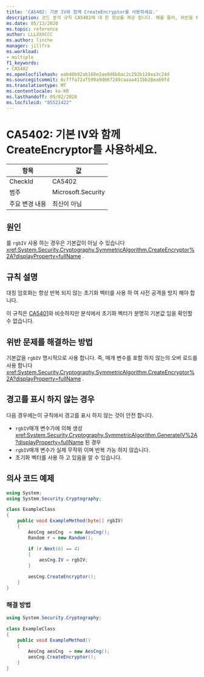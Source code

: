 ```yaml
---
title: 'CA5402: 기본 IV와 함께 CreateEncryptor를 사용하세요.'
description: 코드 분석 규칙 CA5402에 대 한 정보를 제공 합니다. 예를 들어, 위반을 해결 하는 방법, 위반 하는 경우를 포함 합니다.
ms.date: 05/13/2020
ms.topic: reference
author: LLLXXXCCC
ms.author: linche
manager: jillfra
ms.workload:
- multiple
f1_keywords:
- CA5402
ms.openlocfilehash: eab40b92ab168e2ae0d6b8ac2c292b110ea3c24d
ms.sourcegitcommit: 6cfffa72af599a9d667249caaaa411bb28ea69fd
ms.translationtype: MT
ms.contentlocale: ko-KR
ms.lasthandoff: 09/02/2020
ms.locfileid: "85521422"
---
```

# <a name="ca5402-use-createencryptor-with-the-default-iv"></a>CA5402: 기본 IV와 함께 CreateEncryptor를 사용하세요.

|항목|값|
|-|-|
|CheckId|CA5402|
|범주|Microsoft.Security|
|주요 변경 내용|최신이 아님|

## <a name="cause"></a>원인

를 `rgbIV` 사용 하는 경우은 기본값이 아닐 수 있습니다 <xref:System.Security.Cryptography.SymmetricAlgorithm.CreateEncryptor%2A?displayProperty=fullName> .

## <a name="rule-description"></a>규칙 설명

대칭 암호화는 항상 반복 되지 않는 초기화 벡터를 사용 하 여 사전 공격을 방지 해야 합니다.

이 규칙은 [CA5401](ca5401.md)와 비슷하지만 분석에서 초기화 벡터가 분명히 기본값 임을 확인할 수 없습니다.

## <a name="how-to-fix-violations"></a>위반 문제를 해결하는 방법

기본값을 `rgbIV` 명시적으로 사용 합니다. 즉, 매개 변수를 포함 하지 않는의 오버 로드를 사용 합니다 <xref:System.Security.Cryptography.SymmetricAlgorithm.CreateEncryptor%2A?displayProperty=fullName> .

## <a name="when-to-suppress-warnings"></a>경고를 표시 하지 않는 경우

다음 경우에는이 규칙에서 경고를 표시 하지 않는 것이 안전 합니다.

- `rgbIV`매개 변수가에 의해 생성 <xref:System.Security.Cryptography.SymmetricAlgorithm.GenerateIV%2A?displayProperty=fullName> 된 경우
- `rgbIV`매개 변수가 실제 무작위 이며 반복 가능 하지 않습니다.
- 초기화 벡터를 사용 하 고 있음을 알 수 있습니다.

## <a name="pseudo-code-examples"></a>의사 코드 예제

```csharp
using System;
using System.Security.Cryptography;

class ExampleClass
{
    public void ExampleMethod(byte[] rgbIV)
    {
        AesCng aesCng  = new AesCng();
        Random r = new Random();

        if (r.Next(6) == 4)
        {
            aesCng.IV = rgbIV;
        }

        aesCng.CreateEncryptor();
    }
}
```

### <a name="solution"></a>해결 방법

```csharp
using System.Security.Cryptography;

class ExampleClass
{
    public void ExampleMethod()
    {
        AesCng aesCng  = new AesCng();
        aesCng.CreateEncryptor();
    }
}
```

